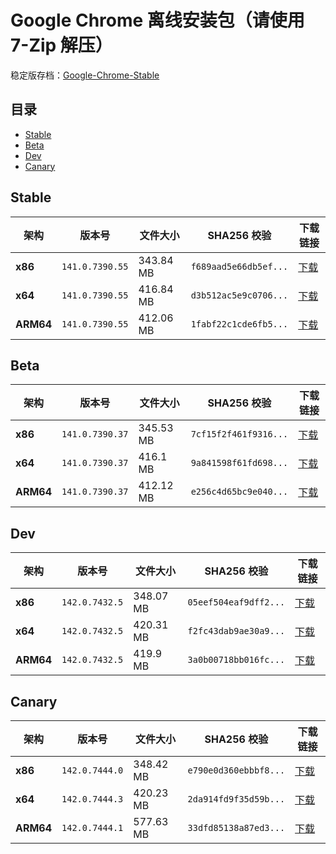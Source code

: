 # Google Chrome 离线安装包（请使用 7-Zip 解压）
稳定版存档：[Google-Chrome-Stable](https://github.com/wuyangdaily/chrome_installer/releases)

## 目录

- [Stable](#stable)
- [Beta](#beta)
- [Dev](#dev)
- [Canary](#canary)

## Stable

| 架构 | 版本号 | 文件大小 | SHA256 校验 | 下载链接 |
|------|--------|----------|-------------|----------|
| **x86** | `141.0.7390.55` | 343.84 MB | `f689aad5e66db5ef...` | [下载](https://dl.google.com/release2/chrome/acqxqfcyxirv2arz3a3dmpeclegq_141.0.7390.55/141.0.7390.55_chrome_installer_uncompressed.exe) |
| **x64** | `141.0.7390.55` | 416.84 MB | `d3b512ac5e9c0706...` | [下载](https://dl.google.com/release2/chrome/js54dpxs55azpenbpm56mqvpeq_141.0.7390.55/141.0.7390.55_chrome_installer_uncompressed.exe) |
| **ARM64** | `141.0.7390.55` | 412.06 MB | `1fabf22c1cde6fb5...` | [下载](https://dl.google.com/release2/chrome/bzlnhwechdw47wri4vkikk3qwi_141.0.7390.55/141.0.7390.55_chrome_installer_uncompressed.exe) |

## Beta

| 架构 | 版本号 | 文件大小 | SHA256 校验 | 下载链接 |
|------|--------|----------|-------------|----------|
| **x86** | `141.0.7390.37` | 345.53 MB | `7cf15f2f461f9316...` | [下载](https://dl.google.com/release2/chrome/ad2pwxgnkhyu5vrkquoq6cw5edoq_141.0.7390.37/141.0.7390.37_chrome_installer_uncompressed.exe) |
| **x64** | `141.0.7390.37` | 416.1 MB | `9a841598f61fd698...` | [下载](https://dl.google.com/release2/chrome/aceb3ppo4a6c3gvyaxoqqodfifja_141.0.7390.37/141.0.7390.37_chrome_installer_uncompressed.exe) |
| **ARM64** | `141.0.7390.37` | 412.12 MB | `e256c4d65bc9e040...` | [下载](https://dl.google.com/release2/chrome/nq6rbpfy7kkuzeqqx4z3c47x2u_141.0.7390.37/141.0.7390.37_chrome_installer_uncompressed.exe) |

## Dev

| 架构 | 版本号 | 文件大小 | SHA256 校验 | 下载链接 |
|------|--------|----------|-------------|----------|
| **x86** | `142.0.7432.5` | 348.07 MB | `05eef504eaf9dff2...` | [下载](https://dl.google.com/release2/chrome/icp6yotunsky5iwn2cfjqskj24_142.0.7432.5/142.0.7432.5_chrome_installer_uncompressed.exe) |
| **x64** | `142.0.7432.5` | 420.31 MB | `f2fc43dab9ae30a9...` | [下载](https://dl.google.com/release2/chrome/elmspqespksaczks6fr6jwizwu_142.0.7432.5/142.0.7432.5_chrome_installer_uncompressed.exe) |
| **ARM64** | `142.0.7432.5` | 419.9 MB | `3a0b00718bb016fc...` | [下载](https://dl.google.com/release2/chrome/jjqbpx6x4trwuy56l6nrsumuhm_142.0.7432.5/142.0.7432.5_chrome_installer_uncompressed.exe) |

## Canary

| 架构 | 版本号 | 文件大小 | SHA256 校验 | 下载链接 |
|------|--------|----------|-------------|----------|
| **x86** | `142.0.7444.0` | 348.42 MB | `e790e0d360ebbbf8...` | [下载](https://dl.google.com/release2/chrome/adv4cufkfogmenpe5cmez7aqvqsa_142.0.7444.0/142.0.7444.0_chrome_installer_uncompressed.exe) |
| **x64** | `142.0.7444.3` | 420.23 MB | `2da914fd9f35d59b...` | [下载](https://dl.google.com/release2/chrome/adeqorosgqgcsr7vix3ey2ic7zkq_142.0.7444.3/142.0.7444.3_chrome_installer_uncompressed.exe) |
| **ARM64** | `142.0.7444.1` | 577.63 MB | `33dfd85138a87ed3...` | [下载](https://dl.google.com/release2/chrome/acfsoeyqm2e6tcwpzbdolamdtsaa_142.0.7444.1/142.0.7444.1_chrome_installer_uncompressed.exe) |

